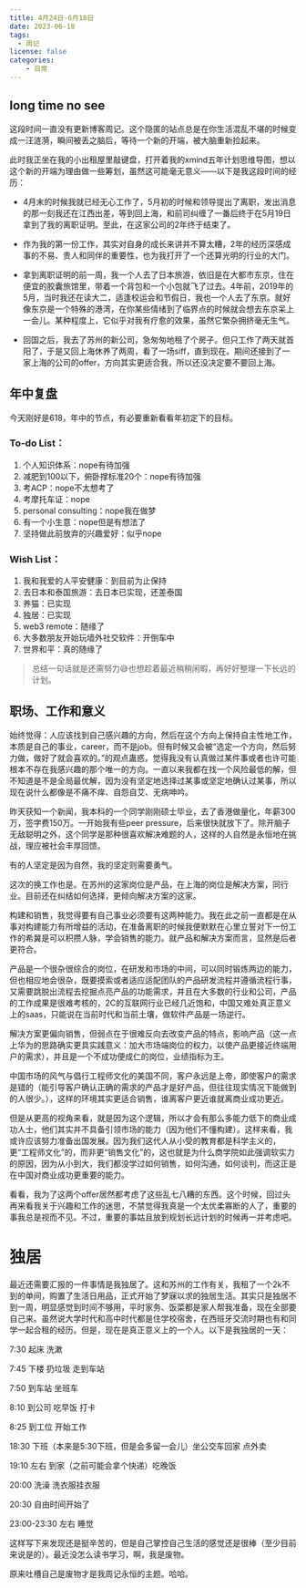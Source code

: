 ```yaml
---
title: 4月24日-6月18日
date: 2023-06-18
tags:
  - 周记
license: false
categories:
    - 日常
---
```


## long time no see

这段时间一直没有更新博客周记。这个隐匿的站点总是在你生活混乱不堪的时候变成一汪涟漪，瞬间被丢之脑后，等待一个新的开端，被大脑重新捡起来。

此时我正坐在我的小出租屋里敲键盘，打开着我的xmind五年计划思维导图，想以这个新的开端为理由做一些筹划，虽然这可能毫无意义——以下是我这段时间的经历：

- 4月末的时候我就已经无心工作了，5月初的时候和领导提出了离职，发出消息的那一刻我还在江西出差，等到回上海，和前司纠缠了一番后终于在5月19日拿到了我的离职证明。至此，在这家公司的2年终于结束了。

- 作为我的第一份工作，其实对自身的成长来讲并不算太糟，2年的经历深感成事的不易、贵人和同伴的重要性，也为我打开了一个还算光明的行业的大门。

- 拿到离职证明的前一周，我一个人去了日本旅游，依旧是在大都市东京，住在便宜的胶囊旅馆里，带着一个背包和一个小包就飞了过去。4年前，2019年的5月，当时我还在读大二，适逢校运会和节假日，我也一个人去了东京。就好像东京是一个特殊的港湾，在你某些情绪到了临界点的时候就会想去东京呆上一会儿。某种程度上，它似乎对我有疗愈的效果，虽然它繁杂拥挤毫无生气。

- 回国之后，我去了苏州的新公司，急匆匆地租了个房子。但只工作了两天就首阳了，于是又回上海休养了两周，看了一场siff，直到现在。期间还接到了一家上海的公司的offer，方向其实更适合我，所以还没决定要不要回上海。

## 年中复盘
今天刚好是618，年中的节点，有必要重新看看年初定下的目标。
### To-do List：
1.  个人知识体系：nope有待加强
2.  减肥到100以下，俯卧撑标准20个：nope有待加强
3.  考ACP：nope不太想考了
4.  考摩托车证：nope
5.  personal consulting：nope我在做梦
6.  有一个小生意：nope但是有想法了
7.  坚持做此前放弃的兴趣爱好：似乎nope
### Wish List：
1.  我和我爱的人平安健康：到目前为止保持
2.  去日本和泰国旅游：去日本已实现，还差泰国
3.  养猫：已实现
4.  独居：已实现
5.  web3 remote：随缘了
6.  大多数朋友开始玩墙外社交软件：开倒车中
7.  世界和平：真的随缘了
> 总结一句话就是还需努力😅也想趁着最近稍稍闲暇，再好好整理一下长远的计划。

## 职场、工作和意义
始终觉得：人应该找到自己感兴趣的方向，然后在这个方向上保持自主性地工作，本质是自己的事业，career，而不是job。但有时候又会被“选定一个方向，然后努力做，做好了就会喜欢的。”的观点蛊惑，觉得我没有认真做过某件事或者也许可能根本不存在我感兴趣的那个唯一的方向。一直以来我都在找一个风险最低的解，但不知道是不是全局最优解，因为没有坚定地选择过某事或坚定地确认过某事，所以现在说什么都像是不痛不痒、自怨自艾、无病呻吟。

昨天获知一个新闻，我本科的一个同学刚刚硕士毕业，去了香港做量化，年薪300万，签字费150万。一开始我有些peer pressure，后来很快就放下了。除开脑子无敌聪明之外，这个同学是那种很喜欢解决难题的人，这样的人自然是永恒地在挑战，理应被社会丰厚回馈。

有的人坚定是因为自然，我的坚定则需要勇气。

这次的换工作也是。在苏州的这家岗位是产品，在上海的岗位是解决方案，同行业。目前还在纠结如何选择，更倾向解决方案的这家。

构建和销售，我觉得要有自己事业必须要有这两种能力。我在此之前一直都是在从事对构建能力有所增益的活动，在准备离职的时候我便默默在心里立誓对下一份工作的希冀是可以积攒人脉，学会销售的能力。就产品和解决方案而言，显然是后者更符合。

产品是一个很杂很综合的岗位，在研发和市场的中间，可以同时锻炼两边的能力，但也相应地会很杂，既要摸索或者适应适配团队的产品研发流程并遵循流程行事，又需要跳脱出流程去挖掘点亮产品的功能需求，并且在大多数的行业和公司，产品的工作成果是很难考核的，2C的互联网行业已经几近饱和，中国又难处真正意义上的saas，只能说在当前时代和当前土壤，做软件产品是一场逆行。

解决方案更偏向销售，但弱点在于很难反向去改变产品的特点，影响产品（这一点上华为的思路确实更具实践意义：加大市场端岗位的权力，以使产品更接近终端用户的需求），并且是一个不成功便成仁的岗位，业绩指标为王。

中国市场的风气与倡行工程师文化的美国不同，客户永远是上帝，即使客户的需求是错的（能引导客户确认正确的需求的产品才是好产品，但往往现实情况下能做到的人很少。），这样的环境其实更适合销售，谁离客户更近谁就离商业成功更近。

但是从更高的视角来看，就是因为这个逻辑，所以才会有那么多能力低下的商业成功人士，他们其实并不具备引领市场的能力（因为他们不懂构建）。这样来看，我或许应该努力准备出国发展。因为我们这代人从小受的教育都是科学主义的，更“工程师文化”的，而非更“销售文化”的，这也就是为什么商学院如此强调软实力的原因，因为从小到大，我们都没学过如何销售，如何沟通，如何谈判，而这正是在中国对商业成功更重要的能力。

看看，我为了这两个offer居然都考虑了这些乱七八糟的东西。这个时候，回过头再来看我关于兴趣和工作的迷思，不禁觉得我真是一个太优柔寡断的人了，重要的事我总是视而不见。不过，重要的事姑且放到规划长远计划的时候再一并考虑吧。

# 独居
最近还需要汇报的一件事情是我独居了。这和苏州的工作有关，我租了一个2k不到的单间，购置了生活日用品，正式开始了梦寐以求的独居生活。其实只是独居不到一周，明显感觉到时间不够用，平时家务、饭菜都是家人帮我准备，现在全部要自己来。虽然说大学时代和高中时代都是住学校宿舍，在西班牙交流时期也有和同学一起合租的经历。但是，现在是真正意义上的一个人。以下是我独居的一天：

7:30 起床 洗漱

7:45 下楼 扔垃圾 走到车站

7:50 到车站 坐班车

8:10 到公司 吃早饭 打卡 

8:25 到工位 开始工作

18:30 下班（本来是5:30下班，但是会多留一会儿）坐公交车回家 点外卖

19:10 左右 到家（之前可能会拿个快递）吃晚饭

20:00 洗澡 洗衣服挂衣服

20:30 自由时间开始了

23:00-23:30 左右 睡觉

这样写下来发现还是挺辛苦的，但是自己掌控自己生活的感觉还是很棒（至少目前来说是的）。最近没怎么读书学习，啊，我是废物。

原来吐槽自己是废物才是我周记永恒的主题。哈哈。